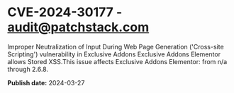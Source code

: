 # CVE-2024-30177 - audit@patchstack.com

Improper Neutralization of Input During Web Page Generation ('Cross-site Scripting') vulnerability in Exclusive Addons Exclusive Addons Elementor allows Stored XSS.This issue affects Exclusive Addons Elementor: from n/a through 2.6.8.



**Publish date:** 2024-03-27
